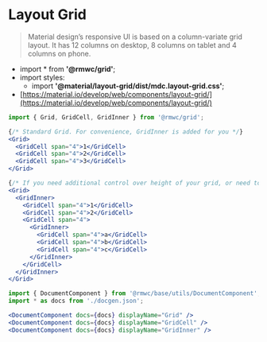 # Layout Grid

> Material design’s responsive UI is based on a column-variate grid layout. It has 12 columns on desktop, 8 columns on tablet and 4 columns on phone.

- import * from **'@rmwc/grid'**;
- import styles:
  - import **'@material/layout-grid/dist/mdc.layout-grid.css'**;
- [https://material.io/develop/web/components/layout-grid/](https://material.io/develop/web/components/layout-grid/)

```jsx render
import { Grid, GridCell, GridInner } from '@rmwc/grid';

{/* Standard Grid. For convenience, GridInner is added for you */}
<Grid>
  <GridCell span="4">1</GridCell>
  <GridCell span="4">2</GridCell>
  <GridCell span="4">3</GridCell>
</Grid>

{/* If you need additional control over height of your grid, or need to add SubGrids, you can add your own GridInner components. */}
<Grid>
  <GridInner>
    <GridCell span="4">1</GridCell>
    <GridCell span="4">2</GridCell>
    <GridCell span="4">
      <GridInner>
        <GridCell span="4">a</GridCell>
        <GridCell span="4">b</GridCell>
        <GridCell span="4">c</GridCell>
      </GridInner>
    </GridCell>
  </GridInner>
</Grid>
```

```jsx renderOnly
import { DocumentComponent } from '@rmwc/base/utils/DocumentComponent';
import * as docs from './docgen.json';

<DocumentComponent docs={docs} displayName="Grid" />
<DocumentComponent docs={docs} displayName="GridCell" />
<DocumentComponent docs={docs} displayName="GridInner" />
```
